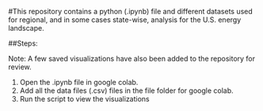 #This repository contains a python (.ipynb) file and different datasets used for regional, and in some cases state-wise, analysis for the U.S. energy landscape. 

##Steps:

Note: A few saved visualizations have also been added to the repository for review. 

1. Open the .ipynb file in google colab.
2. Add all the data files (.csv) files in the file folder for google colab.
3. Run the script to view the visualizations
